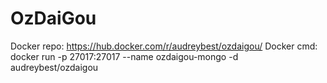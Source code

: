 # OzDaiGou

Docker repo: https://hub.docker.com/r/audreybest/ozdaigou/
Docker cmd: docker run -p 27017:27017 --name ozdaigou-mongo -d audreybest/ozdaigou